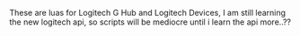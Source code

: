 These are luas for Logitech G Hub and Logitech Devices, I am still learning the new logitech api, so scripts will be mediocre until i learn the api more..??
